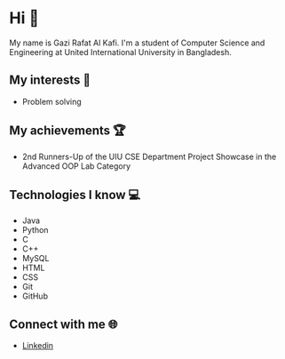 <h1>Hi 👋</h1>
<p>
My name is Gazi Rafat Al Kafi. I'm a student of Computer Science and Engineering at United International University in Bangladesh.
</p>

<h2>
  My interests 📌
</h2>
<ul>
  <li>Problem solving</li>
</ul>

<h2>
  My achievements 🏆
</h2>
<ul>
  <li>2nd Runners-Up of the UIU CSE Department Project Showcase in the Advanced OOP Lab Category</li>
</ul>

<h2>
  Technologies I know 💻
</h2>
<ul>
  <li>Java</li>
  <li>Python</li>
  <li>C</li>
  <li>C++</li>
  <li>MySQL</li>
  <li>HTML</li>
  <li>CSS</li>
  <li>Git</li>
  <li>GitHub</li>
  
</ul>

<h2>
  Connect with me 🌐
</h2>
<ul>
  <li>
    <a href="https://www.linkedin.com/in/gra-kafi">Linkedin</a>
  </li>
</ul>

